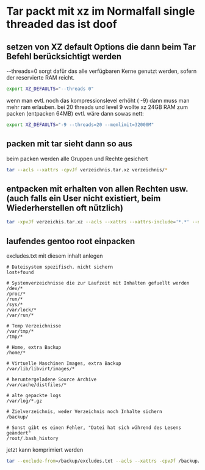 # Tar packt mit xz im Normalfall single threaded das ist doof

## setzen von XZ default Options die dann beim Tar Befehl berücksichtigt werden

--threads=0 sorgt dafür das alle verfügbaren Kerne genutzt werden, sofern der reservierte RAM reicht.

```bash
export XZ_DEFAULTS="--threads 0"
``` 

wenn man evtl. noch das kompressionslevel erhöht ( -9) dann muss man mehr ram erlauben. bei 20 threads und level 9 wollte xz 24GB RAM zum packen (entpacken 64MB)
evtl. wäre dann sowas nett: 

```bash
export XZ_DEFAULTS="-9 --threads=20 --memlimit=32000M"
``` 


## packen mit tar sieht dann so aus

beim packen werden alle Gruppen und Rechte gesichert
```bash
tar --acls --xattrs -cpvJf verzeichnis.tar.xz verzeichnis/*

``` 

## entpacken mit erhalten von allen Rechten usw. (auch falls ein User nicht existiert, beim Wiederherstellen oft nützlich)
```bash
tar -xpvJf verzeichis.tar.xz --acls --xattrs --xattrs-include='*.*' --numeric-owner
```

## laufendes gentoo root einpacken

excludes.txt mit diesem inhalt anlegen
```
# Dateisystem spezifisch. nicht sichern
lost+found

# Systemverzeichnisse die zur Laufzeit mit Inhalten gefuellt werden
/dev/*
/proc/*
/run/*
/sys/*
/var/lock/*
/var/run/*

# Temp Verzeichnisse
/var/tmp/*
/tmp/*

# Home, extra Backup
/home/*

# Virtuelle Maschinen Images, extra Backup
/var/lib/libvirt/images/*

# heruntergeladene Source Archive
/var/cache/distfiles/*

# alte gepackte logs
/var/log/*.gz

# Zielverzeichnis, weder Verzeichnis noch Inhalte sichern
/backup/

# Sonst gibt es einen Fehler, "Datei hat sich während des Lesens geändert"
/root/.bash_history
```

jetzt kann komprimiert werden
```bash
tar --exclude-from=/backup/excludes.txt --acls --xattrs -cpvJf /backup/root-$(date +"%Y%m%d%H%M%S").tar.xz /
``` 


